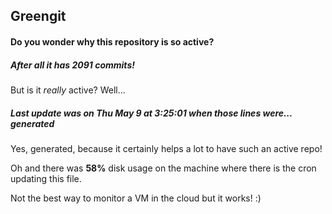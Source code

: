## Greengit

#### Do you wonder why this repository is so active?

##### After all it has 2091 commits!

But is it *really* active? Well...

##### Last update was on Thu May 9 at 3:25:01 when those lines were... generated

Yes, generated, because it certainly helps a lot to have such an active repo!

Oh and there was **58%** disk usage on the machine
where there is the cron updating this file.

Not the best way to monitor a VM in the cloud but it works! :)
